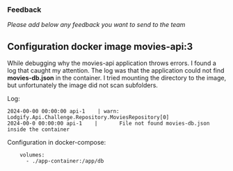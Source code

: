 ### Feedback

*Please add below any feedback you want to send to the team*

## Configuration docker image movies-api:3

While debugging why the movies-api application throws errors. I found a log that caught my attention. The log was that the application could not find **movies-db.json** in the container. I tried mounting the directory to the image, but unfortunately the image did not scan subfolders.

Log: 
```
2024-00-00 00:00:00 api-1    | warn: Lodgify.Api.Challenge.Repository.MoviesRepository[0]
2024-00-0 00:00:00 api-1    |       File not found movies-db.json inside the container
```

Configuration in docker-compose:
```
    volumes:
      - ./app-container:/app/db
```